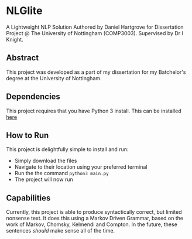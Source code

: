 # NLGlite
A Lightweight NLP Solution Authored by Daniel Hartgrove for Dissertation Project @ The University of Nottingham (COMP3003). Supervised by Dr I Knight.

## Abstract
This project was developed as a part of my dissertation for my Batchelor's degree at the University of Nottingham.

## Dependencies
This project requires that you have Python 3 install. This can be installed [here](https://www.python.org/downloads/)

## How to Run
This project is delightfully simple to install and run:
- Simply download the files
- Navigate to their location using your preferred terminal
- Run the the command `python3 main.py`
- The project will now run

## Capabilities
Currently, this project is able to produce syntactically correct, but limited nonsense text. It does this using a Markov Driven Grammar, based on the work of Markov, Chomsky, Kelmendi and Compton.
In the future, these sentences _should_ make sense all of the time.
